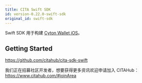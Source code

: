 ```yaml
---
title: CITA Swift SDK
id: version-0.22.0-swift-sdk
original_id: swift-sdk
---
```


Swift SDK 用于构建 [Cyton Wallet iOS](https://github.com/citahub/cyton-ios)。

## Getting Started

https://github.com/citahub/cita-sdk-swift

我们正在招募社区开发者，想要获得更多资讯欢迎申请加入 CITAHub：https://www.citahub.com/#joinArea
